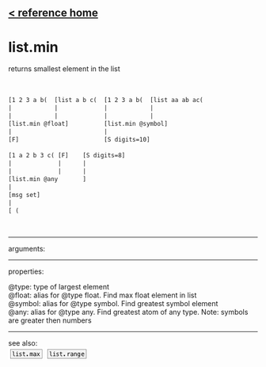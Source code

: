 [< reference home](ceammc_lib.html)
---

# list.min


returns smallest element in the list

```


[1 2 3 a b(  [list a b c(  [1 2 3 a b(  [list aa ab ac(
|            |             |            |
|            |             |            |
[list.min @float]          [list.min @symbol]
|                          |
[F]                        [S digits=10]

[1 a 2 b 3 c( [F]    [S digits=8]
|             |      |
|             |      |
[list.min @any       ]
|
[msg set]
|
[ (

            
```

---
arguments:


---
properties:

@type: type of
            largest element<br>
@float: alias for @type float. Find max float element in
            list<br>
@symbol: alias for @type symbol. Find greatest symbol
            element<br>
@any: alias for @type any. Find greatest atom of any type.
            Note: symbols are greater then numbers<br>

---
see also:<br>
[![list.max](img/object_list.max.png)](list.max.html)
[![list.range](img/object_list.range.png)](list.range.html)
